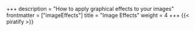 +++
description = "How to apply graphical effects to your images"
frontmatter = ["imageEffects"]
title = "Image Effects"
weight = 4
+++
{{< piratify >}}
